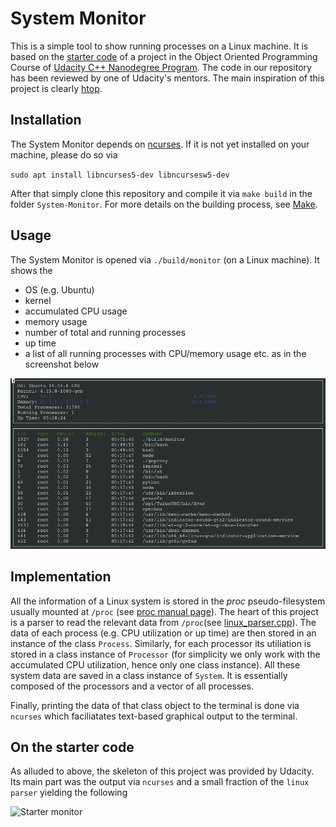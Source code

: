 # System Monitor

This is a simple tool to show running processes on a Linux machine. It is based on the [starter code](https://github.com/udacity/CppND-System-Monitor) of a project in the Object Oriented Programming Course of [Udacity C++ Nanodegree Program](https://www.udacity.com/course/c-plus-plus-nanodegree--nd213). The code in our repository has been reviewed by one of Udacity's mentors. The main inspiration of this project is clearly [htop](https://github.com/htop-dev/htop).

## Installation 
The System Monitor depends on [ncurses](https://www.gnu.org/software/ncurses/). If it is not yet installed on your machine, please do so via 

`sudo apt install libncurses5-dev libncursesw5-dev`

After that simply clone this repository and compile it via `make build` in the folder `System-Monitor`. For more details on the building process, see [Make](https://www.gnu.org/software/make/).

## Usage
The System Monitor is opened via `./build/monitor` (on a Linux machine). It shows the 
* OS (e.g. Ubuntu)
* kernel
* accumulated CPU usage 
* memory usage
* number of total and running processes
* up time
* a list of all running processes with CPU/memory usage etc. as in the screenshot below

![System Monitor](images/System-Monitor_07282021.png)

## Implementation
All the information of a Linux system is stored in the *proc* pseudo-filesystem usually mounted at `/proc` (see [proc manual page](https://man7.org/linux/man-pages/man5/proc.5.html)). The heart of this project is a parser to read the relevant data from `/proc`(see [linux_parser.cpp](src/linux_parser.cpp)). The data of each process (e.g. CPU utilization or up time) are then stored in an instance of the class `Process`. Similarly, for each processor its utiliation is stored in a class instance of `Processor` (for simplicity we only work with the accumulated CPU utilization, hence only one class instance).
All these system data are saved in a class instance of `System`. It is essentially composed of the processors and a vector of all processes. 

Finally, printing the data of that class object to the terminal is done via `ncurses` which faciliatates text-based graphical output to the terminal.


## On the starter code
As alluded to above, the skeleton of this project was provided by Udacity. Its main part was the output via `ncurses` and a small fraction of the `linux parser` yielding the following

![Starter monitor](images/starting_monitor.png)






